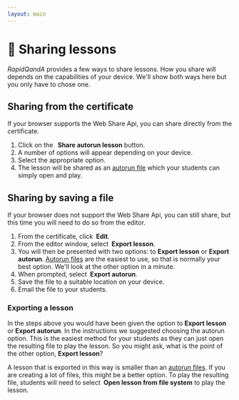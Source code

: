 ```yaml
---
layout: main
---
```


# 🎁 Sharing lessons

_RapidQandA_ provides a few ways to share lessons. How you share will depends on the capabilities of your device. We'll show both ways here
but you only have to chose one.

## Sharing from the certificate

If your browser supports the Web Share Api, you can share directly from the
certificate.

1. Click on the **<i class="fa-solid fa-share-nodes"></i>&nbsp;<i class="fa-solid fa-gears"></i>&nbsp;Share autorun lesson** button.
1. A number of options will appear depending on your device.
1. Select the appropriate option.
1. The lesson will be shared as an [autorun file](../autorun-files.md) which your students can simply open and play.

## Sharing by saving a file

If your browser does not support the Web Share Api, you can still share, but this
time you will need to do so from the editor.

1. From the certificate, click **<i class="fa-solid fa-file-pen"></i>&nbsp;Edit**.
1. From the editor window, select **<i class="fa-solid fa-file-export"></i>&nbsp;Export&nbsp;lesson**.
1. You will then be presented with two options: to **Export lesson** or **Export autorun**. [Autorun files](../autorun-files.md) are the easiest to use, so that is normally your best option. We'll look at the other option in a minute.
1. When prompted, select **<i class="fa-solid fa-file-export"></i><i class="fa-solid fa-gears"></i>&nbsp;Export&nbsp;autorun**.
1. Save the file to a suitable location on your device.
1. Email the file to your students.

### Exporting a lesson

In the steps above you would have been given the option to **Export lesson** or **Export autorun**. In the instructions we suggested choosing the autorun option. This is the easiest method for your students as they can just open the resulting file to play the lesson. So you might ask, what is the point of the other option, **Export lesson**?

A lesson that is exported in this way is smaller than an [autorun files](../autorun-files.md). If you are creating a lot of files, this might be a better option. To play the resulting file, students will need to select **<i class="fa-solid fa-file-import"></i>&nbsp;Open&nbsp;lesson&nbsp;from&nbsp;file&nbsp;system** to play the lesson.
